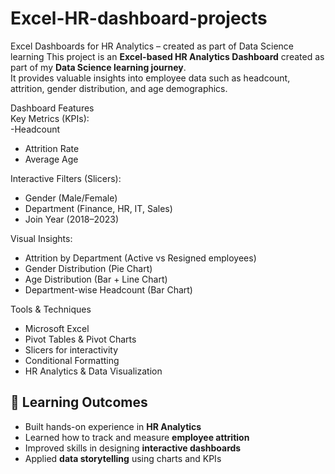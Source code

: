 # Excel-HR-dashboard-projects
Excel Dashboards for  HR Analytics – created as part of Data Science learning
This project is an **Excel-based HR Analytics Dashboard** created as part of my **Data Science learning journey**.  
It provides valuable insights into employee data such as headcount, attrition, gender distribution, and age demographics.  

 Dashboard Features  
Key Metrics (KPIs):  
  -Headcount  
  - Attrition Rate  
  - Average Age  

Interactive Filters (Slicers): 
  - Gender (Male/Female)  
  - Department (Finance, HR, IT, Sales)  
  - Join Year (2018–2023)  

Visual Insights:
  - Attrition by Department (Active vs Resigned employees)  
  - Gender Distribution (Pie Chart)  
  - Age Distribution (Bar + Line Chart)  
  - Department-wise Headcount (Bar Chart)  

Tools & Techniques  
- Microsoft Excel  
- Pivot Tables & Pivot Charts  
- Slicers for interactivity  
- Conditional Formatting  
- HR Analytics & Data Visualization  


## 🎯 Learning Outcomes  
- Built hands-on experience in **HR Analytics**  
- Learned how to track and measure **employee attrition**  
- Improved skills in designing **interactive dashboards**  
- Applied **data storytelling** using charts and KPIs  
